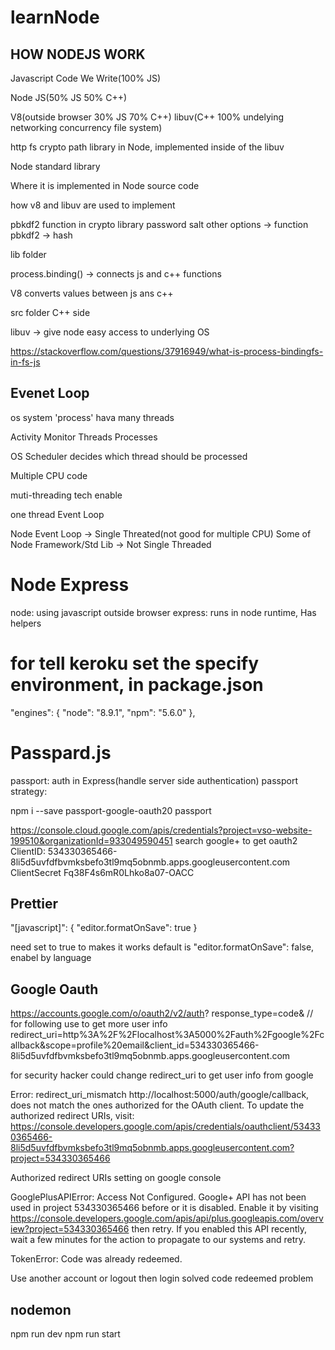 # learnNode


## HOW NODEJS WORK
Javascript Code We Write(100% JS)

Node JS(50% JS 50% C++)

V8(outside browser 30% JS 70% C++)   libuv(C++ 100% undelying networking concurrency file system)

http fs crypto path library in Node, implemented inside of the libuv

Node standard library 

Where it is implemented in Node source code

how v8 and libuv are used to implement

pbkdf2 function in crypto library
password salt other options -> function pbkdf2 -> hash

lib folder 

process.binding() -> connects js and c++ functions

V8  converts values between js ans c++

src folder C++ side

libuv -> give node easy access to underlying OS

https://stackoverflow.com/questions/37916949/what-is-process-bindingfs-in-fs-js




## Evenet Loop
os system 'process' hava many threads  

Activity Monitor   Threads  Processes

OS Scheduler decides which thread should be processed

Multiple CPU code

muti-threading tech enable 

one thread  Event Loop


Node Event Loop -> Single Threated(not good for multiple CPU)
Some of Node Framework/Std Lib -> Not Single Threaded

# Node Express
node: using javascript outside browser
express: runs in node runtime, Has helpers

# for tell keroku set the specify environment, in package.json
  "engines": {
    "node": "8.9.1",
    "npm": "5.6.0"
  },

  # Passpard.js
passport: auth in Express(handle server side authentication)
passport strategy: 

npm i --save passport-google-oauth20 passport 

https://console.cloud.google.com/apis/credentials?project=vso-website-199510&organizationId=933049590451
search google+ to get oauth2 
ClientID:
534330365466-8li5d5uvfdfbvmksbefo3tl9mq5obnmb.apps.googleusercontent.com
ClientSecret
Fq38F4s6mR0Lhko8a07-OACC

## Prettier
"[javascript]": {
    "editor.formatOnSave": true
  }

  need set to true to makes it works
  default is
  "editor.formatOnSave": false,
  enabel by language

  ## Google Oauth
  https://accounts.google.com/o/oauth2/v2/auth?
  response_type=code& // for following use to get more user info
  redirect_uri=http%3A%2F%2Flocalhost%3A5000%2Fauth%2Fgoogle%2Fcallback&scope=profile%20email&client_id=534330365466-8li5d5uvfdfbvmksbefo3tl9mq5obnmb.apps.googleusercontent.com

for security hacker could change redirect_uri to get user info from google

  Error: redirect_uri_mismatch
  http://localhost:5000/auth/google/callback, does not match the ones authorized for the OAuth client. To update the authorized redirect URIs, visit: https://console.developers.google.com/apis/credentials/oauthclient/534330365466-8li5d5uvfdfbvmksbefo3tl9mq5obnmb.apps.googleusercontent.com?project=534330365466


  Authorized redirect URIs
setting on google console


GooglePlusAPIError: Access Not Configured. Google+ API has not been used in project 534330365466 before or it is disabled. Enable it by visiting https://console.developers.google.com/apis/api/plus.googleapis.com/overview?project=534330365466 then retry. If you enabled this API recently, wait a few minutes for the action to propagate to our systems and retry.

TokenError: Code was already redeemed.

Use another account or logout then login solved code redeemed problem

## nodemon

npm run dev
npm run start